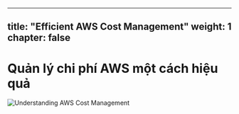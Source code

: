 ---

title: "Efficient AWS Cost Management"
weight: 1
chapter: false
--------------
# Quản lý chi phí AWS một cách hiệu quả
![Understanding AWS Cost Management](https://miro.medium.com/v2/resize:fit:800/1*sQWvAOinWtfTwqrY3QyUqw.png)